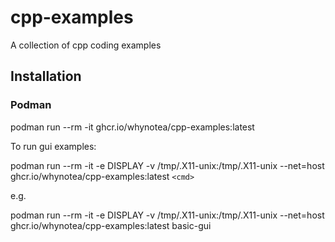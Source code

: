 # cpp-examples
A collection of cpp coding examples

## Installation
### Podman
podman run --rm -it ghcr.io/whynotea/cpp-examples:latest

To run gui examples:

podman run --rm -it -e DISPLAY -v /tmp/.X11-unix:/tmp/.X11-unix --net=host ghcr.io/whynotea/cpp-examples:latest `<cmd>`

e.g.

podman run --rm -it -e DISPLAY -v /tmp/.X11-unix:/tmp/.X11-unix --net=host ghcr.io/whynotea/cpp-examples:latest basic-gui
